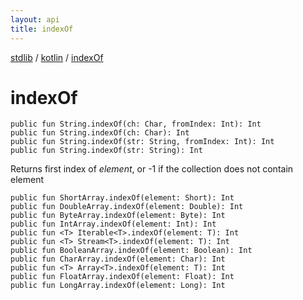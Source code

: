 ```yaml
---
layout: api
title: indexOf
---
```

[stdlib](../index.md) / [kotlin](index.md) / [indexOf](indexOf.md)

# indexOf

```
public fun String.indexOf(ch: Char, fromIndex: Int): Int
public fun String.indexOf(ch: Char): Int
public fun String.indexOf(str: String, fromIndex: Int): Int
public fun String.indexOf(str: String): Int
```
Returns first index of *element*, or -1 if the collection does not contain element
```
public fun ShortArray.indexOf(element: Short): Int
public fun DoubleArray.indexOf(element: Double): Int
public fun ByteArray.indexOf(element: Byte): Int
public fun IntArray.indexOf(element: Int): Int
public fun <T> Iterable<T>.indexOf(element: T): Int
public fun <T> Stream<T>.indexOf(element: T): Int
public fun BooleanArray.indexOf(element: Boolean): Int
public fun CharArray.indexOf(element: Char): Int
public fun <T> Array<T>.indexOf(element: T): Int
public fun FloatArray.indexOf(element: Float): Int
public fun LongArray.indexOf(element: Long): Int
```
